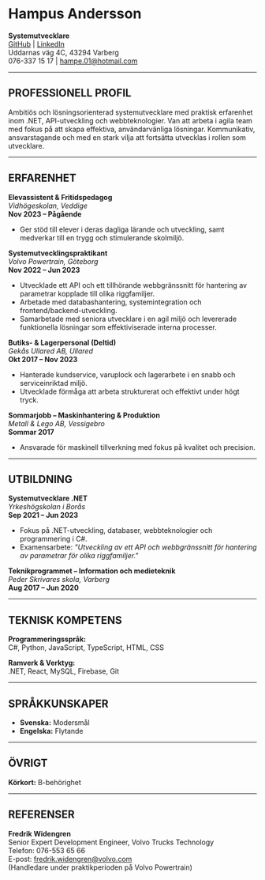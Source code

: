 # Hampus Andersson

**Systemutvecklare**  
[GitHub](https://github.com/HampusAndersson01) | [LinkedIn](https://www.linkedin.com/in/hampusandersson01)  
Uddarnas väg 4C, 43294 Varberg  
076-337 15 17 | hampe.01@hotmail.com

---

## PROFESSIONELL PROFIL

Ambitiös och lösningsorienterad systemutvecklare med praktisk erfarenhet inom .NET, API-utveckling och webbteknologier. Van att arbeta i agila team med fokus på att skapa effektiva, användarvänliga lösningar. Kommunikativ, ansvarstagande och med en stark vilja att fortsätta utvecklas i rollen som utvecklare.

---

## ERFARENHET

**Elevassistent & Fritidspedagog**  
*Vidhögeskolan, Veddige*  
**Nov 2023 – Pågående**  
- Ger stöd till elever i deras dagliga lärande och utveckling, samt medverkar till en trygg och stimulerande skolmiljö.

**Systemutvecklingspraktikant**  
*Volvo Powertrain, Göteborg*  
**Nov 2022 – Jun 2023**  
- Utvecklade ett API och ett tillhörande webbgränssnitt för hantering av parametrar kopplade till olika riggfamiljer.  
- Arbetade med databashantering, systemintegration och frontend/backend-utveckling.  
- Samarbetade med seniora utvecklare i en agil miljö och levererade funktionella lösningar som effektiviserade interna processer.

**Butiks- & Lagerpersonal (Deltid)**  
*Gekås Ullared AB, Ullared*  
**Okt 2017 – Nov 2023**  
- Hanterade kundservice, varuplock och lagerarbete i en snabb och serviceinriktad miljö.  
- Utvecklade förmåga att arbeta strukturerat och effektivt under högt tryck.

**Sommarjobb – Maskinhantering & Produktion**  
*Metall & Lego AB, Vessigebro*  
**Sommar 2017**  
- Ansvarade för maskinell tillverkning med fokus på kvalitet och precision.

---

## UTBILDNING

**Systemutvecklare .NET**  
*Yrkeshögskolan i Borås*  
**Sep 2021 – Jun 2023**  
- Fokus på .NET-utveckling, databaser, webbteknologier och programmering i C#.  
- Examensarbete: *"Utveckling av ett API och webbgränssnitt för hantering av parametrar för olika riggfamiljer."*

**Teknikprogrammet – Information och medieteknik**  
*Peder Skrivares skola, Varberg*  
**Aug 2017 – Jun 2020**

---

## TEKNISK KOMPETENS

**Programmeringsspråk:**  
C#, Python, JavaScript, TypeScript, HTML, CSS

**Ramverk & Verktyg:**  
.NET, React, MySQL, Firebase, Git

---

## SPRÅKKUNSKAPER

- **Svenska:** Modersmål  
- **Engelska:** Flytande

---

## ÖVRIGT

**Körkort:** B-behörighet

---

## REFERENSER

**Fredrik Widengren**  
Senior Expert Development Engineer, Volvo Trucks Technology  
Telefon: 076-553 65 66  
E-post: fredrik.widengren@volvo.com  
(Handledare under praktikperioden på Volvo Powertrain)
